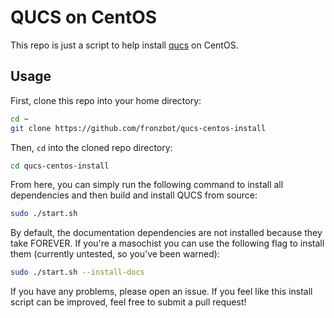 # QUCS on CentOS

This repo is just a script to help install [qucs](https://github.com/Qucs/qucs) on CentOS.

## Usage

First, clone this repo into your home directory:

```bash
cd ~
git clone https://github.com/fronzbot/qucs-centos-install
```

Then, `cd` into the cloned repo directory:

```bash
cd qucs-centos-install
```

From here, you can simply run the following command to install all dependencies and then build and install QUCS from source:

```bash
sudo ./start.sh
```

By default, the documentation dependencies are not installed because they take FOREVER.  If you're a masochist you can use the following flag to install them (currently untested, so you've been warned):

```bash
sudo ./start.sh --install-docs
```

If you have any problems, please open an issue.  If you feel like this install script can be improved, feel free to submit a pull request!
